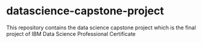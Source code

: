 # datascience-capstone-project
This repository contains the data science capstone project which is the final project of IBM Data Science Professional Certificate
